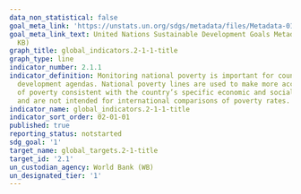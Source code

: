 ```yaml
---
data_non_statistical: false
goal_meta_link: 'https://unstats.un.org/sdgs/metadata/files/Metadata-01-02-01.pdf '
goal_meta_link_text: United Nations Sustainable Development Goals Metadata (PDF 98.2
  KB)
graph_title: global_indicators.2-1-1-title
graph_type: line
indicator_number: 2.1.1
indicator_definition: Monitoring national poverty is important for country-specific
  development agendas. National poverty lines are used to make more accurate estimates
  of poverty consistent with the country’s specific economic and social circumstances,
  and are not intended for international comparisons of poverty rates.
indicator_name: global_indicators.2-1-1-title
indicator_sort_order: 02-01-01
published: true
reporting_status: notstarted
sdg_goal: '1'
target_name: global_targets.2-1-title
target_id: '2.1'
un_custodian_agency: World Bank (WB)
un_designated_tier: '1'
---
```

